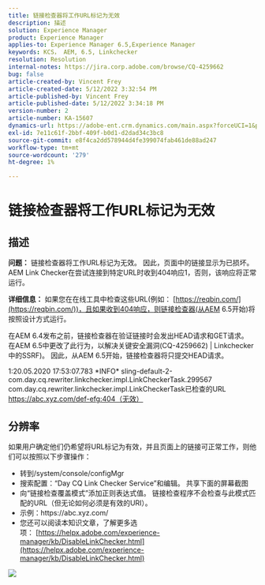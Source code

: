 ```yaml
---
title: 链接检查器将工作URL标记为无效
description: 描述
solution: Experience Manager
product: Experience Manager
applies-to: Experience Manager 6.5,Experience Manager
keywords: KCS， AEM, 6.5, Linkchecker
resolution: Resolution
internal-notes: https://jira.corp.adobe.com/browse/CQ-4259662
bug: false
article-created-by: Vincent Frey
article-created-date: 5/12/2022 3:32:54 PM
article-published-by: Vincent Frey
article-published-date: 5/12/2022 3:34:18 PM
version-number: 2
article-number: KA-15607
dynamics-url: https://adobe-ent.crm.dynamics.com/main.aspx?forceUCI=1&pagetype=entityrecord&etn=knowledgearticle&id=1e1a4ac6-08d2-ec11-a7b5-0022480a8683
exl-id: 7e11c61f-2bbf-409f-b0d1-d2dad34c3bc8
source-git-commit: e8f4ca2dd578944d4fe399074fab461de88ad247
workflow-type: tm+mt
source-wordcount: '279'
ht-degree: 1%

---
```


# 链接检查器将工作URL标记为无效

## 描述


<b>问题：</b>
链接检查器将工作URL标记为无效。 因此，页面中的链接显示为已损坏。
AEM Link Checker在尝试连接到特定URL时收到404响应1，否则，该响应将正常运行。

<b>详细信息：</b>
如果您在在线工具中检查这些URL(例如： [https://reqbin.com/](https://reqbin.com/))，且如果收到404响应，则链接检查器(从AEM 6.5开始)将按照设计方式运行。

在AEM 6.4发布之前，链接检查器在验证链接时会发出HEAD请求和GET请求。
在AEM 6.5中更改了此行为，以解决关键安全漏洞(CQ-4259662) | Linkchecker中的SSRF)。
因此，从AEM 6.5开始，链接检查器将只提交HEAD请求。 


1:20.05.2020 17:53:07.783 \*INFO\* sling-default-2-com.day.cq.rewriter.linkchecker.impl.LinkCheckerTask.299567 com.day.cq.rewriter.linkchecker.impl.LinkCheckerTask已检查的URL https://abc.xyz.com/def-efg:404（无效）


## 分辨率


如果用户确定他们仍希望将URL标记为有效，并且页面上的链接可正常工作，则他们可以按照以下步骤操作：

- 转到/system/console/configMgr
- 搜索配置：“Day CQ Link Checker Service”和编辑。 共享下面的屏幕截图
- 向“链接检查覆盖模式”添加正则表达式值。 链接检查程序不会检查与此模式匹配的URL（但无论如何必须是有效的URI）。
- 示例：https://abc\.xyz\.com/
- 您还可以阅读本知识文章，了解更多选项： [https://helpx.adobe.com/experience-manager/kb/DisableLinkChecker.html](https://helpx.adobe.com/experience-manager/kb/DisableLinkChecker.html)






![](https://adobe.sharepoint.com/sites/D365EntAttachments/knowledgearticle/AEM%206-5%20-%20Link%20Checker%20marking%20otherwise%20working%20URLs%20as%20invalid_33E795C65D9EEA11A812000D3A3038A2/LinkChecker_AEM65_image.jpg)
